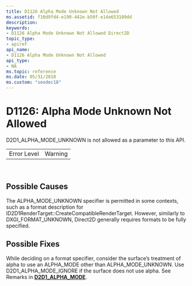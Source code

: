 ```yaml
---
title: D1126 Alpha Mode Unknown Not Allowed
ms.assetid: f10d9fd4-e190-442e-b50f-e14e653109dd
description: 
keywords:
- D1126 Alpha Mode Unknown Not Allowed Direct2D
topic_type:
- apiref
api_name:
- D1126 Alpha Mode Unknown Not Allowed
api_type:
- NA
ms.topic: reference
ms.date: 05/31/2018
ms.custom: "seodec18"
---
```


# D1126: Alpha Mode Unknown Not Allowed

D2D1\_ALPHA\_MODE\_UNKNOWN is not allowed as a parameter to this API.



|             |         |
|-------------|---------|
| Error Level | Warning |



 

## Possible Causes

The ALPHA\_MODE\_UNKNOWN specifier is permitted in some contexts, such as a format description for ID2D1RenderTarget::CreateCompatibleRenderTarget. However, similarly to DXGI\_FORMAT\_UNKNOWN, Direct2D generally requires formats to be fully specified.

## Possible Fixes

While deciding on a format specifier, consider the surface’s treatment of alpha to use an ALPHA\_MODE other than ALPHA\_MODE\_UNKNOWN. Use D2D1\_ALPHA\_MODE\_IGNORE if the surface does not use alpha. See Remarks in [**D2D1\_ALPHA\_MODE**](/windows/desktop/api/dcommon/ne-dcommon-d2d1_alpha_mode).

 

 




